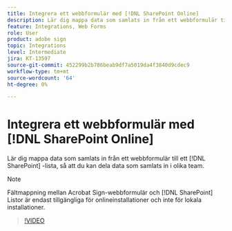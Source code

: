 ```yaml
---
title: Integrera ett webbformulär med [!DNL SharePoint Online]
description: Lär dig mappa data som samlats in från ett webbformulär till ett [!DNL SharePoint] lista
feature: Integrations, Web Forms
role: User
product: adobe sign
topic: Integrations
level: Intermediate
jira: KT-13597
source-git-commit: 452299b2b786beab9df7a5019da4f3840d9cdec9
workflow-type: tm+mt
source-wordcount: '64'
ht-degree: 0%

---
```


# Integrera ett webbformulär med [!DNL SharePoint Online]

Lär dig mappa data som samlats in från ett webbformulär till ett [!DNL SharePoint] -lista, så att du kan dela data som samlats in i olika team.

>[!NOTE]
>
>Fältmappning mellan Acrobat Sign-webbformulär och [!DNL SharePoint] Listor är endast tillgängliga för onlineinstallationer och inte för lokala installationer.

>[!VIDEO](https://video.tv.adobe.com/v/3421616?quality=12&learn=on&hidetitle=true)



